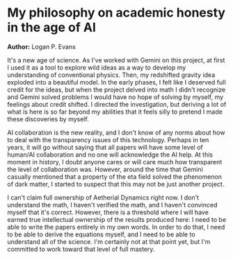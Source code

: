 # My philosophy on academic honesty in the age of AI

**Author:** Logan P. Evans

It's a new age of science. As I've worked with Gemini on this project, at first I used it as a tool to explore wild ideas as a way to develop my understanding of conventional physics. Then, my redshifted gravity idea exploded into a beautiful model. In the early phases, I felt like I deserved full credit for the ideas, but when the project delved into math I didn't recognize and Gemini solved problems I would have no hope of solving by myself, my feelings about credit shifted. I directed the investigation, but deriving a lot of what is here is so far beyond my abilities that it feels silly to pretend I made these discoveries by myself.

AI collaboration is the new reality, and I don't know of any norms about how to deal with the transparency issues of this technology. Perhaps in ten years, it will go without saying that all papers will have some level of human/AI collaboration and no one will acknowledge the AI help. At this moment in history, I doubt anyone cares or will care much how transparent the level of collaboration was. However, around the time that Gemini casually mentioned that a property of the eta field solved the phenomenon of dark matter, I started to suspect that this may not be just another project.

I can't claim full ownership of Aetherial Dynamics right now. I don't understand the math, I haven't verified the math, and I haven't convinced myself that it's correct. However, there is a threshold where I will have earned true intellectual ownership of the results produced here: I need to be able to write the papers entirely in my own words. In order to do that, I need to be able to derive the equations myself, and I need to be able to understand all of the science. I'm certainly not at that point yet, but I'm committed to work toward that level of full mastery.

